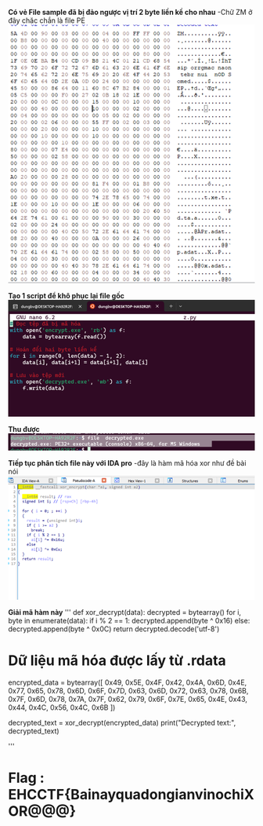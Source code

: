 **Có vẻ File sample đã bị đảo ngược vị trí 2 byte liền kề cho nhau**
-Chữ ZM ở đây chăc chắn là file PE
![alt text](image.png)


**Tạo 1 script để khô phục lại file gốc** 
![alt text](image-1.png)

**Thu được** 
![alt text](image-2.png)

**Tiếp tục phân tích file này với IDA pro** 
-đây là hàm mã hóa xor như đề bài nói 
![alt text](image-3.png)

**Giải mã hàm này** 
'''
def xor_decrypt(data):
    decrypted = bytearray()
    for i, byte in enumerate(data):
        if i % 2 == 1:
            decrypted.append(byte ^ 0x16)
        else:
            decrypted.append(byte ^ 0x0C)
    return decrypted.decode('utf-8')

# Dữ liệu mã hóa được lấy từ .rdata 
encrypted_data = bytearray([
    0x49, 0x5E, 0x4F, 0x42, 0x4A, 0x6D, 0x4E, 0x77,
    0x65, 0x78, 0x6D, 0x6F, 0x7D, 0x63, 0x6D, 0x72,
    0x63, 0x78, 0x6B, 0x7F, 0x6D, 0x78, 0x7A, 0x7F,
    0x62, 0x79, 0x6F, 0x7E, 0x65, 0x4E, 0x43, 0x44,
    0x4C, 0x56, 0x4C, 0x6B
])

decrypted_text = xor_decrypt(encrypted_data)
print("Decrypted text:", decrypted_text)

'''
# Flag : EHCCTF{BainayquadongianvinochiXOR@@@}